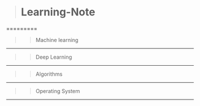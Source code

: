 ># Learning-Note
=========
>>Machine learning
------
>>Deep Learning
-------------
>>Algorithms
----
>>Operating System
---

